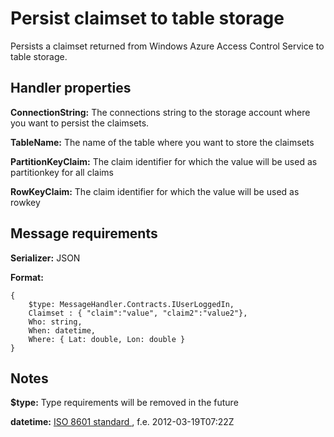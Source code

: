 # Persist claimset to table storage

Persists a claimset returned from Windows Azure Access Control Service to table storage.

## Handler properties

**ConnectionString:** The connections string to the storage account where you want to persist the claimsets.

**TableName:** The name of the table where you want to store the claimsets

**PartitionKeyClaim:** The claim identifier for which the value will be used as partitionkey for all claims

**RowKeyClaim:** The claim identifier for which the value will be used as rowkey


## Message requirements

**Serializer:** JSON

**Format:** 

	{
		$type: MessageHandler.Contracts.IUserLoggedIn,
		Claimset : { "claim":"value", "claim2":"value2"},
		Who: string,
		When: datetime,
		Where: { Lat: double, Lon: double }
	}

## Notes

**$type:** Type requirements will be removed in the future

**datetime:** [ISO 8601 standard ](httcd\p://en.wikipedia.org/wiki/ISO_8601), f.e. 2012-03-19T07:22Z